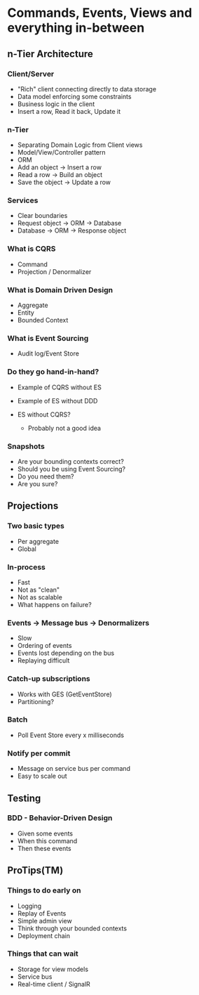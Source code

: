 Commands, Events, Views and everything in-between
=================================================

n-Tier Architecture
------------

### Client/Server
 - "Rich" client connecting directly to data storage
 - Data model enforcing some constraints
 - Business logic in the client
 - Insert a row, Read it back, Update it


### n-Tier
 - Separating Domain Logic from Client views
 - Model/View/Controller pattern
 - ORM
 - Add an object -> Insert a row
 - Read a row -> Build an object
 - Save the object -> Update a row


### Services
 - Clear boundaries
 - Request object -> ORM -> Database
 - Database -> ORM -> Response object



### What is CQRS
 - Command
 - Projection / Denormalizer


### What is Domain Driven Design
 - Aggregate
 - Entity
 - Bounded Context


### What is Event Sourcing
 - Audit log/Event Store


### Do they go hand-in-hand?
 - Example of CQRS without ES

 - Example of ES without DDD

 - ES without CQRS?
   * Probably not a good idea


### Snapshots
 - Are your bounding contexts correct?
 - Should you be using Event Sourcing?
 - Do you need them?
 - Are you sure?


Projections
-----------

### Two basic types
 - Per aggregate
 - Global


### In-process
 - Fast
 - Not as "clean"
 - Not as scalable
 - What happens on failure?


### Events -> Message bus -> Denormalizers 
 - Slow
 - Ordering of events
 - Events lost depending on the bus
 - Replaying difficult


### Catch-up subscriptions
 - Works with GES (GetEventStore)
 - Partitioning?

### Batch
 - Poll Event Store every x milliseconds

### Notify per commit
 - Message on service bus per command
 - Easy to scale out


Testing
-------

### BDD - Behavior-Driven Design

 - Given some events
 - When this command
 - Then these events 


ProTips(TM)
-----------

### Things to do early on

 - Logging
 - Replay of Events
 - Simple admin view
 - Think through your bounded contexts
 - Deployment chain


### Things that can wait
	
 - Storage for view models
 - Service bus
 - Real-time client / SignalR



